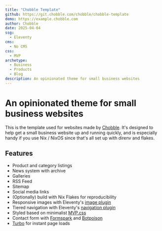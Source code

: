 ```yaml
---
title: "Chobble Template"
github: https://git.chobble.com/chobble/chobble-template
demo: https://example.chobble.com
author: Chobble
date: 2025-04-04
ssg:
  - Eleventy
cms:
  - No CMS
css:
  - MVP 
archetype:
  - Business
  - Products
  - Blog
description: An opinionated theme for small business websites
---
```


# An opinionated theme for small business websites

This is the template used for websites made by [Chobble](https://chobble.com). It's designed to help get a small business website up and running quickly, and is especially handy if you use Nix / NixOS since that's all set up with direnv and flakes.

## Features

* Product and category listings
* News system with archive
* Galleries
* RSS Feed
* Sitemap
* Social media links
* (Optionally) build with Nix Flakes for reproducibility
* Responsive images with Eleventy's [image plugin](https://www.11ty.dev/docs/plugins/image/)
* Tiered navigation with Eleventy's [navigation plugin](https://www.11ty.dev/docs/plugins/navigation/)
* Styled based on minimalist [MVP.css](https://andybrewer.github.io/mvp/)
* Contact form with [Formspark](https://formspark.io/) and [Botpoison](https://botpoison.com/)
* [Turbo](https://turbo.hotwired.dev/) for instant page loads
